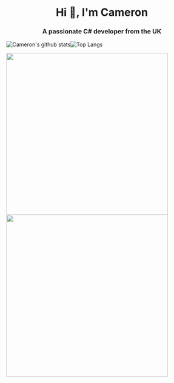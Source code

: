 <h1 align="center">Hi 👋, I'm Cameron</h1>
<h3 align="center">A passionate C# developer from the UK</h3>



![Cameron's github stats](https://github-readme-stats.cameron-stuart.vercel.app/api?username=cameron-stuart&show_icons=true&count_private=true&include_all_commits=true&hide=contribs&line_height=31&hide_title=true&theme=dracula)![Top Langs](https://github-readme-stats.cameron-stuart.vercel.app/api/top-langs/?username=Cameron-Stuart&layout=compact&card_width=309&theme=dracula)

<a href="https://github.com/Cameron-Stuart/GPlayEdge">
  <img width="426" src="https://github-readme-stats.vercel.app/api/pin/?username=Cameron-Stuart&repo=GPlayEdge&theme=dracula&hide_border=true" />
</a>
<a href="https://github.com/Cameron-Stuart/WSL-DistroLauncher-Manjaro-Architect">
  <img width="426" src="https://github-readme-stats.vercel.app/api/pin/?username=Cameron-Stuart&repo=WSL-DistroLauncher-Manjaro-Architect&theme=dracula&hide_border=true" />
</a>
